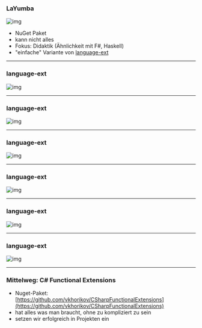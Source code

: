 ### LaYumba

![img](/images/book-csharp-fp-with-comment.png)

- NuGet Paket
- kann nicht alles
- Fokus: Didaktik (Ähnlichkeit mit F#, Haskell)
- "einfache" Variante von [language-ext](https://github.com/louthy/language-ext)

----

### language-ext

![img](/images/language-ext-screenshot-github-0.png)

----

### language-ext

![img](/images/language-ext-screenshot-github-1.png)

----

### language-ext

![img](/images/language-ext-screenshot-github-2.png)

----

### language-ext

![img](/images/language-ext-screenshot-github-3.png)

----

### language-ext

![img](/images/language-ext-screenshot-github-4.png)

----

### language-ext

![img](/images/language-ext-screenshot-github-5.png)

---

### Mittelweg: C# Functional Extensions

- Nuget-Paket: [https://github.com/vkhorikov/CSharpFunctionalExtensions](https://github.com/vkhorikov/CSharpFunctionalExtensions)
- hat alles was man braucht, ohne zu kompliziert zu sein
- setzen wir erfolgreich in Projekten ein